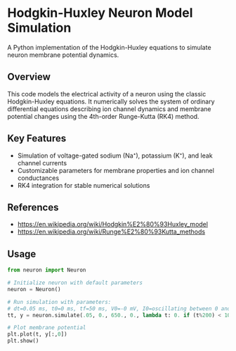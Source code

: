 # Hodgkin-Huxley Neuron Model Simulation

A Python implementation of the Hodgkin-Huxley equations to simulate neuron membrane potential dynamics.

## Overview
This code models the electrical activity of a neuron using the classic Hodgkin-Huxley equations. It numerically solves the system of ordinary differential equations describing ion channel dynamics and membrane potential changes using the 4th-order Runge-Kutta (RK4) method.

## Key Features
- Simulation of voltage-gated sodium (Na⁺), potassium (K⁺), and leak channel currents
- Customizable parameters for membrane properties and ion channel conductances
- RK4 integration for stable numerical solutions

## References
- https://en.wikipedia.org/wiki/Hodgkin%E2%80%93Huxley_model
- https://en.wikipedia.org/wiki/Runge%E2%80%93Kutta_methods

## Usage
```python
from neuron import Neuron

# Initialize neuron with default parameters
neuron = Neuron()

# Run simulation with parameters:
# dt=0.05 ms, t0=0 ms, tf=50 ms, V0=-0 mV, I0=oscillating between 0 and 40 μA/cm²
tt, y = neuron.simulate(.05, 0., 650., 0., lambda t: 0. if (t%200) < 100 else 40.)

# Plot membrane potential
plt.plot(t, y[:,0])
plt.show()